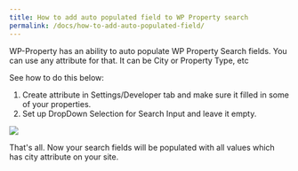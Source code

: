 ```yaml
---
title: How to add auto populated field to WP Property search
permalink: /docs/how-to-add-auto-populated-field/
---
```


WP-Property has an ability to auto populate WP Property Search fields. You can use any attribute for that. It can be City or Property Type, etc

See how to do this below: 

1. Create attribute in Settings/Developer tab and make sure it filled in some of your properties.
2. Set up DropDown Selection for Search Input and leave it empty.

![](https://content.screencast.com/users/KravchenkoMaria/folders/Jing/media/51c58c0d-d7ec-435c-91ac-014ba67de0ff/2017-02-13_1413.png)

That's all. Now your search fields will be populated with all values which has city attribute on your site.

